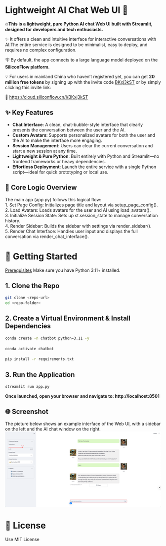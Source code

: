 # Lightweight AI Chat Web UI 💬
🔥**This is a <u>lightweight</u>, <u>pure Python</u> AI chat Web UI built with Streamlit, designed for developers and tech enthusiasts.**  

✨ It offers a clean and intuitive interface for interactive conversations with AI.The entire service is designed to be minimalist, easy to deploy, and requires no complex configuration.  

🪧 By default, the app connects to a large language model deployed on the **SiliconFlow platform**.  

💡 For users in mainland China who haven’t registered yet, you can get **20 million free tokens** by signing up with the invite code <u>BKxj3kST</u> or by simply clicking this invite link:  

🔗 https://cloud.siliconflow.cn/i/BKxj3kST

## ✨ Key Features
* **Chat Interface**: A clean, chat-bubble-style interface that clearly presents the conversation between the user and the AI.
* **Custom Avatars**: Supports personalized avatars for both the user and the AI to make the interface more engaging.
* **Session Management**: Users can clear the current conversation and start a new session at any time.
* **Lightweight & Pure Python**: Built entirely with Python and Streamlit—no frontend frameworks or heavy dependencies.
* **Effortless Deployment**: Launch the entire service with a single Python script—ideal for quick prototyping or local use.

## 🧠 Core Logic Overview
The main app (app.py) follows this logical flow:  
	1.	Set Page Config: Initializes page title and layout via setup_page_config().  
	2.	Load Avatars: Loads avatars for the user and AI using load_avatars().  
	3.	Initialize Session State: Sets up st.session_state to manage conversation history.  
	4.	Render Sidebar: Builds the sidebar with settings via render_sidebar().  
	5.	Render Chat Interface: Handles user input and displays the full conversation via render_chat_interface().  

# 🚀 Getting Started
<u>Prerequisites</u> Make sure you have Python 3.11+ installed.

## 1. Clone the Repo
```bash
git clone <repo-url>
cd <repo-folder>
```

## 2. Create a Virtual Environment & Install Dependencies
```bash
conda create -n chatbot python=3.11 -y

conda activate chatbot

pip install -r requirements.txt
```

## 3. Run the Application
```bash
streamlit run app.py
```
**Once launched, open your browser and navigate to:  http://localhost:8501**

## 🌐 Screenshot
The picture below shows an example interface of the Web UI, with a sidebar on the left and the AI chat window on the right.
![img.png](img.png)

# 📄 License
Use MIT License